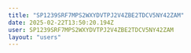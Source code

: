 ```yaml
---
title: "SP1239SRF7MPS2WXYDVTPJ2V4ZBE2TDCV5NY42ZAM"
date: 2025-02-22T13:50:20.194Z
user: SP1239SRF7MPS2WXYDVTPJ2V4ZBE2TDCV5NY42ZAM
layout: "users"
---
```

    